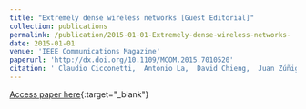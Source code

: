 ```yaml
---
title: "Extremely dense wireless networks [Guest Editorial]"
collection: publications
permalink: /publication/2015-01-01-Extremely-dense-wireless-networks-
date: 2015-01-01
venue: 'IEEE Communications Magazine'
paperurl: 'http://dx.doi.org/10.1109/MCOM.2015.7010520'
citation: ' Claudio Cicconetti,  Antonio La,  David Chieng,  Juan Zúñiga, &quot;Extremely dense wireless networks [Guest Editorial].&quot; IEEE Communications Magazine, 2015.'
---
```

[Access paper here](http://dx.doi.org/10.1109/MCOM.2015.7010520){:target="_blank"}

